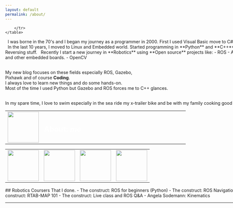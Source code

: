 ```yaml
---
layout: default
permalink: /about/
---
```

<section id="banner" style="height: 100px; width:1024px">
    <table >
        <tr>
            <td width="20%">
                <img style="height: 100px" src="{{ site.baseurl }}/images/blog.png" /></td>
            <td  style="color: #fff;text-align: left;vertical-align: middle">
                <h2>About: <em>me</em></h2>
            </td>
            
        </tr>
    </table>
</section>
&nbsp;  
I was borne in the 70's and I began my journey as a programmer in 2000.  
First I used Visual Basic move to C# done a lot of I.T, Databases and Web sites.  
&nbsp;  
In the last 10 years, I moved to Linux and Embedded world.  
Started programming in **Python** and **C++**, Done some Networking projects and Reversing stuff.  
&nbsp;  
Recently I start a new journey in **Robotics** using **Open source** projects like:
- ROS
- Ardupilot and PX4
- Arduino, Raspberry PI, and other embedded boards.
- OpenCV  

&nbsp;  
My new blog focuses on these fields especially ROS, Gazebo,   
Pixhawk and of course **Coding**.  
I always love to learn new things and do some hands-on.  
Most of the time I used Python but Gazebo and ROS forces me to C++ glances.  

&nbsp;  
In my spare time, I love to swim especially in the sea ride my x-trailer bike and be with my family cooking good meals and enjoy my close's circle.
&nbsp;  
<table>
<tr>
<td><img style="height: 100px" src="{{ site.baseurl }}/images/funny-toy-robot.png"/></td>
<td><img style="height: 100px" src="{{ site.baseurl }}/images/familiar-meeting-on-table.png"/></td>
<td><img style="height: 100px" src="{{ site.baseurl }}/images/swimming-figure.png"/></td>
<td><img style="height: 100px" src="{{ site.baseurl }}/images/bicycle-rider.png"/></td>
</tr>
</table>
## Robotics Coursers That I done.
- The construct: ROS for beginners (Python)
- The construct: ROS Navigation
- The construct: TF ROS 101
- The construct: RTAB-MAP 101
- The construct: Live class and ROS Q&A
- Angela Sodemann: Kinematics
<hr/>

